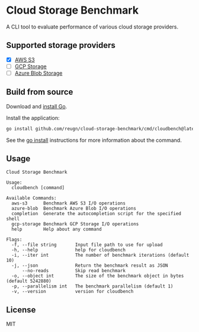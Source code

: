 # Cloud Storage Benchmark
A CLI tool to evaluate performance of various cloud storage providers.

## Supported storage providers
- [x] [AWS S3](https://aws.amazon.com/s3/)
- [ ] [GCP Storage](https://cloud.google.com/storage/)
- [ ] [Azure Blob Storage](https://azure.microsoft.com/en-us/products/storage/blobs/)

## Build from source
Download and [install Go](https://golang.org/doc/install).

Install the application:

```sh
go install github.com/reugn/cloud-storage-benchmark/cmd/cloudbench@latest
```

See the [go install](https://go.dev/ref/mod#go-install) instructions for more information about the command.

## Usage
```console
Cloud Storage Benchmark

Usage:
  cloudbench [command]

Available Commands:
  aws-s3      Benchmark AWS S3 I/O operations
  azure-blob  Benchmark Azure Blob I/O operations
  completion  Generate the autocompletion script for the specified shell
  gcp-storage Benchmark GCP Storage I/O operations
  help        Help about any command

Flags:
  -f, --file string       Input file path to use for upload
  -h, --help              help for cloudbench
  -i, --iter int          The number of benchmark iterations (default 10)
  -j, --json              Return the benchmark result as JSON
      --no-reads          Skip read benchmark
  -o, --object int        The size of the benchmark object in bytes (default 5242880)
  -p, --parallelism int   The benchmark parallelism (default 1)
  -v, --version           version for cloudbench
```

## License
MIT
